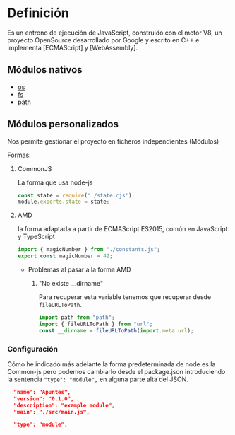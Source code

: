 # Definición

Es un entrono de ejecución de JavaScript, construido con el motor V8, un proyecto OpenSource desarrollado por Google y escrito en C++ e implementa [ECMAScript]  y [WebAssembly].

## Módulos nativos

* [os](https://github.com/altaskur/Apuntes/blob/main/lenguajes/Node/os.md)
* [fs](https://github.com/altaskur/Apuntes/blob/main/lenguajes/Node/fs.md)
* [path](https://github.com/altaskur/Apuntes/blob/main/lenguajes/Node/path.md)

## Módulos personalizados

Nos permite gestionar el proyecto en ficheros independientes (Módulos)

Formas:

1. CommonJS

    La forma que usa node-js

    ```js
    const state = require('./state.cjs');
    module.exports.state = state;
    ```

2. AMD

    la forma adaptada a partir de ECMAScript ES2015, común en
    JavaScript y TypeScript

    ```js
    import { magicNumber } from "./constants.js";
    export const magicNumber = 42;
    ```

    * Problemas al pasar a la forma AMD

      1. "No existe __dirname"

         Para recuperar esta variable tenemos que recuperar desde `fileURLToPath`.

         ```js
         import path from "path";
         import { fileURLToPath } from "url";
         const __dirname = fileURLToPath(import.meta.url);
         ```

### Configuración

Cómo he indicado más adelante la forma predeterminada de node es la Common-js pero
podemos cambiarlo desde el package.json introduciendo la sentencia `"type": "module",` en alguna
parte alta del JSON.

```json
  "name": "Apuntes",
  "version": "0.1.0",
  "description": "example module",
  "main": "./src/main.js",

  "type": "module",
```
